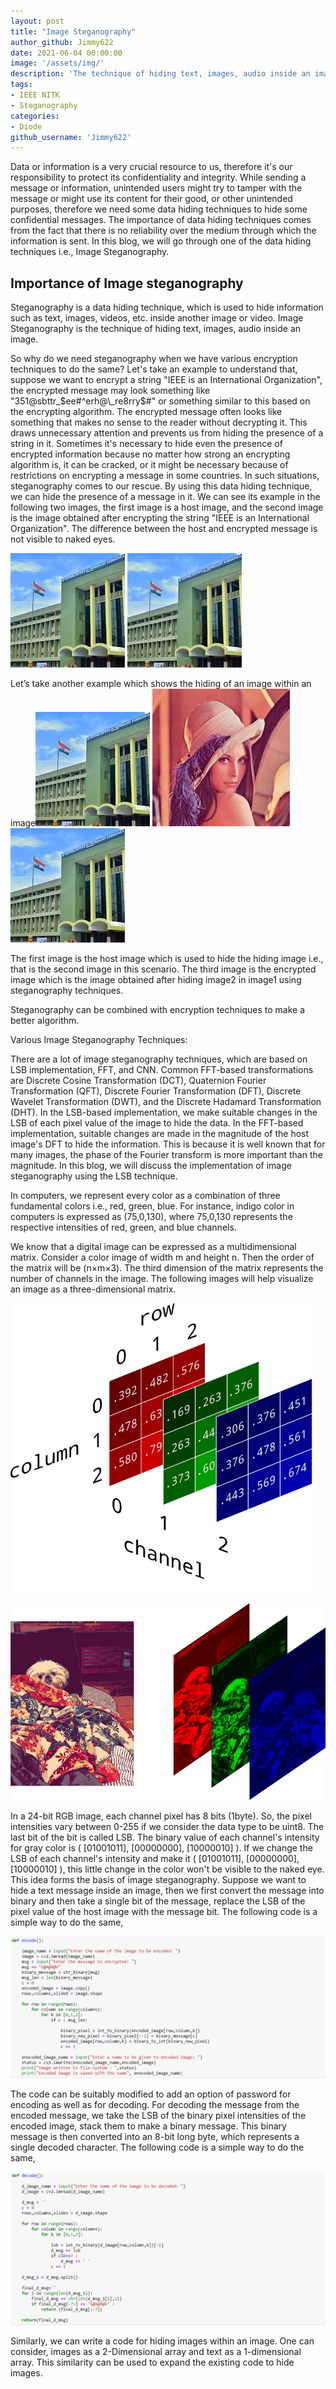 ```yaml
---
layout: post
title: "Image Steganography"
author_github: Jimmy622
date: 2021-06-04 00:00:00
image: '/assets/img/'
description: 'The technique of hiding text, images, audio inside an image.'
tags:
- IEEE NITK
- Steganography
categories:
- Diode
github_username: 'Jimmy622'
---
```


Data or information is a very crucial resource to us, therefore it's our responsibility to protect its confidentiality and integrity. While sending a message or information, unintended users might try to tamper with the message or might use its content for their good, or other unintended purposes, therefore we need some data hiding techniques to hide some confidential messages. The importance of data hiding techniques comes from the fact that there is no reliability over the medium through which the information is sent. In this blog, we will go through one of the data hiding techniques i.e., Image Steganography.  

## Importance of Image steganography

Steganography is a data hiding technique, which is used to hide information such as text, images, videos, etc. inside another image or video. Image Steganography is the technique of hiding text, images, audio inside an image. 

So why do we need steganography when we have various encryption techniques to do the same? Let's take an example to understand that, suppose we want to encrypt a string "IEEE is an International Organization", the encrypted message may look something like "351@sbttr\_$ee#^erh@\_re8rry$#" or something similar to this based on the encrypting algorithm. The encrypted message often looks like something that makes no sense to the reader without decrypting it. This draws unnecessary attention and prevents us from hiding the presence of a string in it. Sometimes it's necessary to hide even the presence of encrypted information because no matter how strong an encrypting algorithm is, it can be cracked, or it might be necessary because of restrictions on encrypting a message in some countries. In such situations, steganography comes to our rescue. By using this data hiding technique, we can hide the presence of a message in it. We can see its example in the following two images, the first image is a host image, and the second image is the image obtained after encrypting the string "IEEE is an International Organization". The difference between the host and encrypted message is not visible to naked eyes. 

![img](/blog/assets/img/image-steganography/host1.jpg)			![img](/blog/assets/img/image-steganography/encoded1.jpg)

Let’s take another example which shows the hiding of an image within an image![img](/blog/assets/img/image-steganography/host2.jpg)		![img](/blog/assets/img/image-steganography/lena.jpg)		![img](/blog/assets/img/image-steganography/encoded2.jpg)

The first image is the host image which is used to hide the hiding image i.e., that is the second image in this scenario. The third image is the encrypted image which is the image obtained after hiding image2 in image1 using steganography techniques. 

Steganography can be combined with encryption techniques to make a better algorithm.

Various Image Steganography Techniques: 

There are a lot of image steganography techniques, which are based on LSB implementation, FFT, and CNN. Common FFT-based transformations are Discrete Cosine Transformation (DCT), Quaternion Fourier Transformation (QFT), Discrete Fourier Transformation (DFT), Discrete Wavelet Transformation (DWT), and the Discrete Hadamard Transformation (DHT). In the LSB-based implementation, we make suitable changes in the LSB of each pixel value of the image to hide the data. In the FFT-based implementation, suitable changes are made in the magnitude of the host image's DFT to hide the information. This is because it is well known that for many images, the phase of the Fourier transform is more important than the magnitude. In this blog, we will discuss the implementation of image steganography using the LSB technique. 

In computers, we represent every color as a combination of three fundamental colors i.e., red, green, blue. For instance, indigo color in computers is expressed as (75,0,130), where 75,0,130 represents the respective intensities of red, green, and blue channels.  

We know that a digital image can be expressed as a multidimensional matrix. Consider a color image of width m and height n. Then the order of the matrix will be (n×m×3). The third dimension of the matrix represents the number of channels in the image. The following images will help visualize an image as a three-dimensional matrix. 

![img](/blog/assets/img/image-steganography/channel.png)

![img](/blog/assets/img/image-steganography/lsb2.png)

In a 24-bit RGB image, each channel pixel has 8 bits (1byte). So, the pixel intensities vary between 0-255 if we consider the data type to be uint8. The last bit of the bit is called LSB. The binary value of each channel's intensity for gray color is ( [01001011], [00000000], [10000010] ). If we change the LSB of each channel's intensity and make it ( [01001011], [00000000], [10000010] ), this little change in the color won't be visible to the naked eye. This idea forms the basis of image steganography. Suppose we want to hide a text message inside an image, then we first convert the message into binary and then take a single bit of the message, replace the LSB of the pixel value of the host image with the message bit. The following code is a simple way to do the same, 

![img](/blog/assets/img/image-steganography/code1.png)

The code can be suitably modified to add an option of password for encoding as well as for decoding. For decoding the message from the encoded message, we take the LSB of the binary pixel intensities of the encoded image, stack them to make a binary message. This binary message is then converted into an 8-bit long byte, which represents a single decoded character. The following code is a simple way to do the same,

![img](/blog/assets/img/image-steganography/code2.png)

Similarly, we can write a code for hiding images within an image. One can consider, images as a 2-Dimensional array and text as a 1-dimensional array. This similarity can be used to expand the existing code to hide images. 